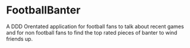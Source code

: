# FootballBanter

A DDD Orentated application for football fans to talk about recent games and for non football fans to find the top rated pieces of banter to wind friends up.
